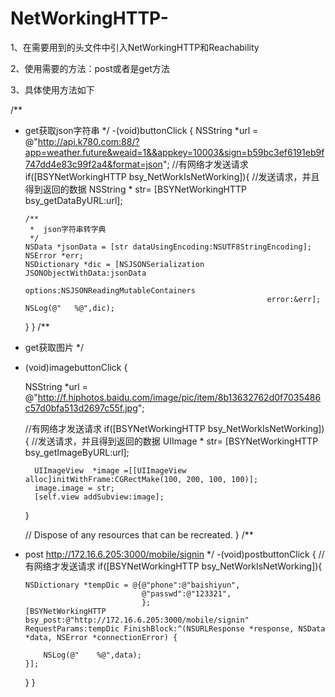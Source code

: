 # NetWorkingHTTP-

1、在需要用到的头文件中引入NetWorkingHTTP和Reachability




2、使用需要的方法：post或者是get方法


3、具体使用方法如下

/**
 *  get获取json字符串
 */
-(void)buttonClick
{
    NSString *url = @"http://api.k780.com:88/?app=weather.future&weaid=1&&appkey=10003&sign=b59bc3ef6191eb9f747dd4e83c99f2a4&format=json";
    //有网络才发送请求
    if([BSYNetWorkingHTTP bsy_NetWorkIsNetWorking]){
        //发送请求，并且得到返回的数据
      NSString * str= [BSYNetWorkingHTTP bsy_getDataByURL:url];
        
        /**
         *  json字符串转字典
         */
        NSData *jsonData = [str dataUsingEncoding:NSUTF8StringEncoding];
        NSError *err;
        NSDictionary *dic = [NSJSONSerialization JSONObjectWithData:jsonData
                                                            options:NSJSONReadingMutableContainers
                                                              error:&err];
        NSLog(@"   %@",dic);
    }
}
/**
 *  get获取图片
 */
- (void)imagebuttonClick {
   
    
    NSString *url = @"http://f.hiphotos.baidu.com/image/pic/item/8b13632762d0f7035486c57d0bfa513d2697c55f.jpg";

    //有网络才发送请求
    if([BSYNetWorkingHTTP bsy_NetWorkIsNetWorking]){
        //发送请求，并且得到返回的数据
        UIImage * str= [BSYNetWorkingHTTP bsy_getImageByURL:url];

        UIImageView  *image =[[UIImageView alloc]initWithFrame:CGRectMake(100, 200, 100, 100)];
        image.image = str;
        [self.view addSubview:image];
    }

    // Dispose of any resources that can be recreated.
}
/**
 *  post    http://172.16.6.205:3000/mobile/signin
 */
-(void)postbuttonClick
{
    //有网络才发送请求
    if([BSYNetWorkingHTTP bsy_NetWorkIsNetWorking]){
   
        NSDictionary *tempDic = @{@"phone":@"baishiyun",
                                  @"passwd":@"123321",
                                  };
        [BSYNetWorkingHTTP bsy_post:@"http://172.16.6.205:3000/mobile/signin" RequestParams:tempDic FinishBlock:^(NSURLResponse *response, NSData *data, NSError *connectionError) {
            
            NSLog(@"    %@",data);
        }];
        
    }
}
